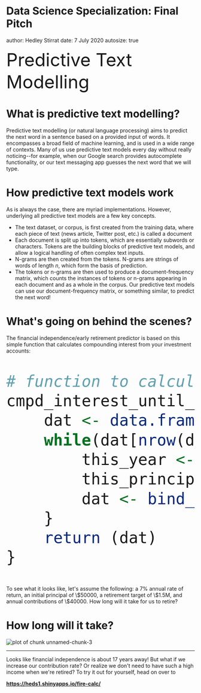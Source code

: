 Data Science Specialization:
Final Pitch
========================================================
author: Hedley Stirrat
date: 7 July 2020
autosize: true

<font size='22'>Predictive Text Modelling</font>

<style type="text/css">
body > div > div.slides > section.present > div > font > pre > code {
  font-size: 16px;
}

</style>

What is predictive text modelling?
========================================================
Predictive text modelling (or natural language processing) aims to predict the next word in a sentence
based on a provided input of words. It encompasses a broad field of
machine learning, and is used in a wide range of contexts. Many of us use
predictive text models every day without really noticing--for example,
when our Google search provides autocomplete functionality, or our text
messaging app guesses the next word that we will type.

How predictive text models work
========================================================
As is always the case, there are myriad implementations. However, underlying
all predictive text models are a few key concepts. 
- The text dataset, or <font weight="700">corpus</font>, is first created from the training data, where
  each piece of text (news article, Twitter post, etc.) is called a document
- Each document is split up into <font weight="700">tokens</font>, which are essentially subwords or characters.
  Tokens are the building blocks of predictive text models, and allow a logical
  handling of often complex text inputs.
- <font weight="700">N-grams</font> are then created from the tokens. N-grams
  are strings of words of length *n*, which form the basis of prediction.
- The tokens or n-grams are then used to produce a <font weight="700">document-frequency matrix<font>, which counts
  the instances of tokens or n-grams appearing in each document and as a whole in
  the corpus. Our predictive text models can use our document-frequency matrix,
  or something similar, to predict the next word!

What's going on behind the scenes?
========================================================
The financial independence/early retirement predictor is based on this simple
function that calculates compounding interest from your investment accounts:
<font size='10'>

```r
# function to calculate number of years until retirement
cmpd_interest_until_target <- function(rate, initial, target, injection) {
	dat <- data.frame(year = 0, principal = initial)
	while(dat[nrow(dat), 'principal'] < target) {
		this_year <- dat[nrow(dat), 'year'] + 1
		this_principal <- dat[nrow(dat), 'principal'] + rate * dat[nrow(dat), 'principal'] + injection
		dat <- bind_rows(dat, data.frame(year = this_year, principal = this_principal))
	}
	return (dat)
}
```
</font>
To see what it looks like, let's assume the following: a 7% annual rate of return,
an initial principal of \$50000, a retirement target of \$1.5M, and annual contributions
of \$40000. How long will it take for us to retire?

How long will it take?
========================================================


![plot of chunk unnamed-chunk-3](project-presentation-figure/unnamed-chunk-3-1.png)

***
Looks like financial independence is about 17 years away!
But what if we increase our contribution rate? Or
realize we don't need to have such a high income when we're retired?
To try it out for yourself,
head on over to

**https://heds1.shinyapps.io/fire-calc/**
